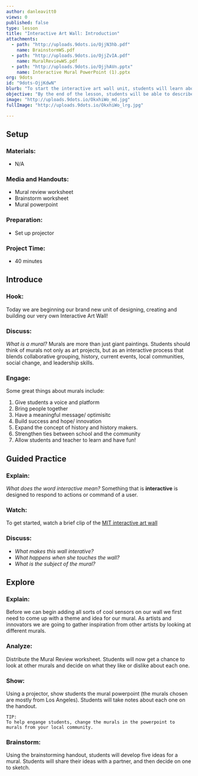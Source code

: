 ```yaml
---
author: danleavitt0
views: 0
published: false
type: lesson
title: "Interactive Art Wall: Introduction"
attachments: 
  - path: "http://uploads.9dots.io/OjjN3hb.pdf"
    name: BrainstormWS.pdf
  - path: "http://uploads.9dots.io/OjjZvIA.pdf"
    name: MuralReviewWS.pdf
  - path: "http://uploads.9dots.io/OjjhAVn.pptx"
    name: Interactive Mural PowerPoint (1).pptx
org: 9dots
id: "9dots-OjjKdwN"
blurb: "To start the interactive art wall unit, students will learn about murals, and brainstorm themes for their own painting."
objective: "By the end of the lesson, students will be able to describe a mural, list two reasons that murals are important, and brainstorm five ideas for their own mural."
image: "http://uploads.9dots.io/OkxhiWo_md.jpg"
fullImage: "http://uploads.9dots.io/OkxhiWo_lrg.jpg"

---
```


## Setup

### Materials:

- N/A

### Media and Handouts:

- Mural review worksheet
- Brainstorm worksheet
- Mural powerpoint

### Preparation:

- Set up projector

### Project Time:

- 40 minutes

## Introduce

### Hook:
Today we are beginning our brand new unit of designing, creating and building our very own Interactive Art Wall!

### Discuss:
_What is a mural?_
Murals are more than just giant paintings. Students should think of murals not only as art projects, but as an interactive process that blends collaborative grouping, history, current events, local communities, social change, and leadership skills.

### Engage:
Some great things about murals include:

1.	Give students a voice and platform
2.	Bring people together
3.	Have a meaningful message/ optimisitc
4.	Build success and hope/ innovation
5.	Expand the concept of history and history makers.
6.	Strengthen ties between school and the community
7.	Allow students and teacher to learn and have fun!

## Guided Practice

### Explain:
_What does the word interactive mean?_
Something that is **interactive** is designed to respond to actions or command of a user.

### Watch:
To get started, watch a brief clip of the [MIT interactive art wall](http://www.youtube.com/watch?v=r9j8DIHXSKA)

### Discuss:

- _What makes this wall interative?_
- _What happens when she touches the wall?_
- _What is the subject of the mural?_

## Explore

### Explain:
Before we can begin adding all sorts of cool sensors on our wall we first need to come up with a theme and idea for our mural. As artists and innovators we are going to gather inspiration from other artists by looking at different murals.

### Analyze:
Distribute the Mural Review worksheet. Students will now get a chance to look at other murals and decide on what they like or dislike about each one.

### Show:
Using a projector, show students the mural powerpoint (the murals chosen are mostly from Los Angeles). Students will take notes about each one on the handout.

```
TIP: 
To help engange students, change the murals in the powerpoint to murals from your local community.
```

### Brainstorm:
Using the brainstorming handout, students will develop five ideas for a mural. Students will share their ideas with a partner, and then decide on one to sketch.
